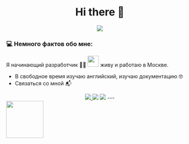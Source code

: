<div align="center">
  <h1>Hi there 👋</h1>
</div>

<div align="center">
  <img src="https://media.giphy.com/media/vzO0Vc8b2VBLi/giphy.gif" max-width="450" max-height="337"/>
</div>

### :computer: Нeмного фактов обо мне:
Я начинающий разработчик :office_worker: <img src="https://media.giphy.com/media/zOvBKUUEERdNm/giphy.gif" width="30"> живу и работаю в Москве.
- В свободное время изучаю английский, изучаю документацию :nerd_face:
- Связаться со мной :mailbox_with_mail:

<div id="badges" align="center">
  <a href="https://www.linkedin.com/in/sergei-shabanov-018914244/">
    <img src="https://img.shields.io/badge/LinkedIn-blue?style=for-the-badge&logo=linkedin&logoColor=white">
  </a>
  <img src="https://img.shields.io/badge/telegram-%40Sergey__Shabanov-blue?style=for-the-badge&logo=telegram">
  <img src="https://img.shields.io/badge/email-%20sergey__shabanov%40me.com-blue?style=for-the-badge&logo=apple""
</div>
---

<div id="footer" align="left">
  <img src="https://media.giphy.com/media/13FrpeVH09Zrb2/giphy.gif" width="100"/>
</div>

